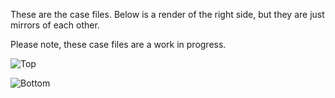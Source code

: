 These are the case files. Below is a render of the right side, but they are just mirrors of each other. 

Please note, these case files are a work in progress.

![Top](https://github.com/JonMuller/gerbers/blob/main/corne-choc-xiao/case/corne-choc-xiao-right-top.png)

![Bottom](https://github.com/JonMuller/gerbers/blob/main/corne-choc-xiao/case/corne-choco-xiao-right-bottom.png)
